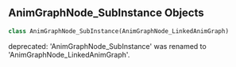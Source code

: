 ## AnimGraphNode_SubInstance Objects

```python
class AnimGraphNode_SubInstance(AnimGraphNode_LinkedAnimGraph)
```

deprecated: 'AnimGraphNode_SubInstance' was renamed to 'AnimGraphNode_LinkedAnimGraph'.

<a id="unreal.AnimGraphNode_LinkedAnimLayer"></a>